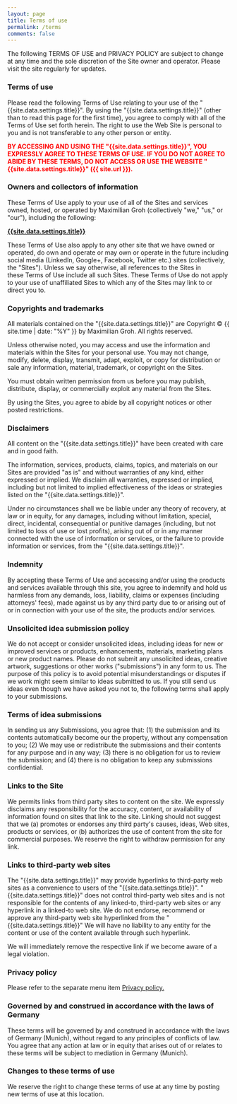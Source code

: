 ```yaml
---
layout: page
title: Terms of use
permalink: /terms
comments: false
---
```


<p>The following TERMS OF USE and PRIVACY POLICY are subject to change at any time and the sole discretion of the Site owner and operator. Please visit the site regularly for updates.</p>

<h3>Terms of use</h3>
<p>Please read the following Terms of Use relating to your use of the "{{site.data.settings.title}}". By using the "{{site.data.settings.title}}" (other than to read this page for the first time), you agree to comply with all of the Terms of Use set forth herein. The right to use the Web Site is personal to you and is not transferable to any other person or entity.</p>

<p style="color:red; font-weight: bold;">BY ACCESSING AND USING THE "{{site.data.settings.title}}", YOU EXPRESSLY AGREE TO THESE TERMS OF USE. IF YOU DO NOT AGREE TO ABIDE BY THESE TERMS, DO NOT ACCESS OR USE THE WEBSITE "{{site.data.settings.title}}" ({{ site.url }}).</p>

<h3>Owners and collectors of information</h3>
<p>These Terms of Use apply to your use of all of the Sites and services owned, hosted, or operated by Maximilian Groh (collectively "we," "us," or "our"), including the following:</p>

<p><strong><a href="{{ site.baseurl }}">{{site.data.settings.title}}</a></strong></p>
<p>These Terms of Use also apply to any other site that we have owned or operated, do own and operate or may own or operate in the future including social media (LinkedIn, Google+, Facebook, Twitter etc.) sites (collectively, the "Sites"). Unless we say otherwise, all references to the Sites in these Terms of Use include all such Sites. These Terms of Use do not apply to your use of unaffiliated Sites to which any of the Sites may link to or direct you to.</p>

<h3>Copyrights and trademarks</h3>
<p>All materials contained on the "{{site.data.settings.title}}" are Copyright © {{ site.time | date: "%Y" }} by Maximilian Groh. All rights reserved.</p>
<p>Unless otherwise noted, you may access and use the information and materials within the Sites for your personal use. You may not change, modify, delete, display, transmit, adapt, exploit, or copy for distribution or sale any information, material, trademark, or copyright on the Sites.</p>
<p>You must obtain written permission from us before you may publish, distribute, display, or commercially exploit any material from the Sites.</p>
<p>By using the Sites, you agree to abide by all copyright notices or other posted restrictions.</p>

<h3>Disclaimers</h3>
<p>All content on the "{{site.data.settings.title}}" have been created with care and in good faith.</p>
<p>The information, services, products, claims, topics, and materials on our Sites are provided "as is" and without warranties of any kind, either expressed or implied. We disclaim all warranties, expressed or implied, including but not limited to implied effectiveness of the ideas or strategies listed on the "{{site.data.settings.title}}".</p>

<p>Under no circumstances shall we be liable under any theory of recovery, at law or in equity, for any damages, including without limitation, special, direct, incidental, consequential or punitive damages (including, but not limited to loss of use or lost profits), arising out of or in any manner connected with the use of information or services, or the failure to provide information or services, from the "{{site.data.settings.title}}".</p>

<h3>Indemnity</h3>
<p>By accepting these Terms of Use and accessing and/or using the products and services available through this site, you agree to indemnify and hold us harmless from any demands, loss, liability, claims or expenses (including attorneys' fees), made against us by any third party due to or arising out of or in connection with your use of the site, the products and/or services.</p>

<h3>Unsolicited idea submission policy</h3>
<p>We do not accept or consider unsolicited ideas, including ideas for new or improved services or products, enhancements, materials, marketing plans or new product names. Please do not submit any unsolicited ideas, creative artwork, suggestions or other works ("submissions") in any form to us. The purpose of this policy is to avoid potential misunderstandings or disputes if we work might seem similar to ideas submitted to us. If you still send us ideas even though we have asked you not to, the following terms shall apply to your submissions.</p>

<h3>Terms of idea submissions</h3>
<p>In sending us any Submissions, you agree that: (1) the submission and its contents automatically become our the property, without any compensation to you; (2) We may use or redistribute the submissions and their contents for any purpose and in any way; (3) there is no obligation for us to review the submission; and (4) there is no obligation to keep any submissions confidential.</p>

<h3>Links to the Site</h3>
<p>We permits links from third party sites to content on the site. We expressly disclaims any responsibility for the accuracy, content, or availability of information found on sites that link to the site. Linking should not suggest that we (a) promotes or endorses any third party's causes, ideas, Web sites, products or services, or (b) authorizes the use of content from the site for commercial purposes. We reserve the right to withdraw permission for any link.</p>

<h3>Links to third-party web sites</h3>
<p>The "{{site.data.settings.title}}" may provide hyperlinks to third-party web sites as a convenience to users of the "{{site.data.settings.title}}". "{{site.data.settings.title}}" does not control third-party web sites and is not responsible for the contents of any linked-to, third-party web sites or any hyperlink in a linked-to web site. We do not endorse, recommend or approve any third-party web site hyperlinked from the "{{site.data.settings.title}}" We will have no liability to any entity for the content or use of the content available through such hyperlink.</p>

<p>We will immediately remove the respective link if we become aware of a legal violation.</p>

<h3>Privacy policy</h3>
<p>Please refer to the separate menu item <a title="Privacy Policy" href="{{ site.baseurl }}/privacy-policy">Privacy policy.</a></p>
<h3>Governed by and construed in accordance with the laws of Germany</h3>
<p>These terms will be governed by and construed in accordance with the laws of Germany (Munich), without regard to any principles of conflicts of law. You agree that any action at law or in equity that arises out of or relates to these terms will be subject to mediation in Germany (Munich).</p>

<h3>Changes to these terms of use</h3>
<p>We reserve the right to change these terms of use at any time by posting new terms of use at this location.</p>

